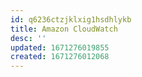 ```yaml
---
id: q6236ctzjklxig1hsdhlykb
title: Amazon CloudWatch
desc: ''
updated: 1671276019855
created: 1671276012068
---
```

